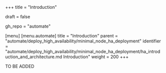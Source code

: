 +++
title = "Introduction"

draft = false

gh_repo = "automate"

[menu]
  [menu.automate]
    title = "Introduction"
    parent = "automate/deploy_high_availability/minimal_node_ha_deployment"
    identifier = "automate/deploy_high_availability/minimal_node_ha_deployment/ha_introduction_and_architecture.md Introduction"
    weight = 200
+++

TO BE ADDED